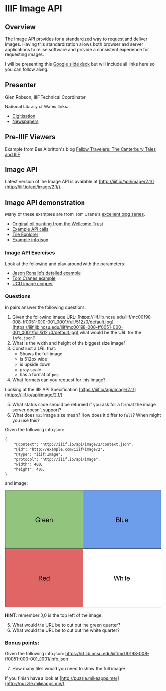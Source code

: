 # IIIF Image API

## Overview

The Image API provides for a standardized way to request and deliver images. Having this standardization allows both browser and server applications to reuse software and provide a consistent experience for requesting images.

I will be presenting this [Google slide deck](https://docs.google.com/presentation/d/1sannNtwGz-h9oRe02tZ2aOjr7jJ9LYY6W_jP3uvA9kk/edit?usp=sharing) but will include all links here so you can follow along.

## Presenter

Glen Robson, IIIF Technical Coordinator

National Library of Wales links:
 * [Digitisation](http://bit.ly/2zPFx8a)
 * [Newspapers](http://newspapers.library.wales/)

## Pre-IIIF Viewers

Example from Ben Albritton's blog [Fellow Travelers: The Canterbury Tales and IIIF](http://stanford.io/1PW789d)

## Image API

Latest version of the Image API is available at [http://iiif.io/api/image/2.1/](http://iiif.io/api/image/2.1/).

## Image API demonstration

Many of these examples are from Tom Crane's [excellent blog series](http://resources.digirati.com/iiif/an-introduction-to-iiif/).

 * [Original oil painting from the Wellcome Trust](http://wellcomelibrary.org/item/b14658197)
 * [Example API calls](https://tomcrane.github.io/the-long-iiif/image-api.html)
 * [Tile Explorer](http://tomcrane.github.io/presentations/tile-exploder.html)
 * [Example info.json](https://dlcs.io/iiif-img/3/2/04fbbb28-d5a7-4408-b7da-800c4e65eda3/info.json)

### Image API Exercises

Look at the following and play around with the parameters:
 * [Jason Ronallo's detailed example](http://ronallo.com/iiif-workshop/image/detailed-example.html)
 * [Tom Cranes example](https://tomcrane.github.io/the-long-iiif/image-api.html)
 * [UCD image cropper](https://jbhoward-dublin.github.io/IIIF-imageManipulation/index.html?imageID=https://iiif.ucd.ie/loris/ivrla:10408)

### Questions
In pairs answer the following questions:
    
 1. Given the following image URL: [https://iiif.lib.ncsu.edu/iiif/mc00198-008-ff0051-000-001_0001/full/512,/0/default.jpg](https://iiif.lib.ncsu.edu/iiif/mc00198-008-ff0051-000-001_0001/full/512,/0/default.jpg) what would be the URL for the `info.json`?
 2. What is the width and height of the biggest size image?
 3. Construct a URL that:
    * Shows the full image
    * is 512px wide
    * is upside down
    * gray scale
    * has a format of `png`
 4. What formats can you request for this image?

Looking at the IIIF API Specification [https://iiif.io/api/image/2.1/](https://iiif.io/api/image/2.1/)

 5. What status code should be returned if you ask for a format the image server doesn't support?
 6. What does `max` image size mean? How does it differ to `full`? When might you use this?

Given the following info.json:

```
{
    "@context": "http://iiif.io/api/image/2/context.json",
    "@id": "http://example.com/iiif/image/2",
    "@type": "iiif:Image",
    "protocol": "http://iiif.io/api/image",
    "width": 400,
    "height": 400,
}
```
and image:

![image](../images/4_Quadrants.jpg)    

**HINT**: remember 0,0 is the top left of the image. 

 5. What would the URL be to cut out the green quarter?
 6. What would the URL be to cut out the white quarter? 

### Bonus points:

Given the following info.json: https://iiif.lib.ncsu.edu/iiif/mc00198-008-ff0051-000-001_0001/info.json 

 7. How many tiles would you need to show the full image? 

If you finish have a look at [http://puzzle.mikeapps.me/](http://puzzle.mikeapps.me/)


